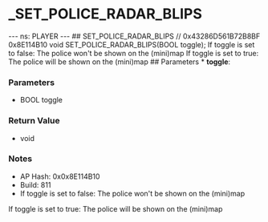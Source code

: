 # _SET_POLICE_RADAR_BLIPS

--- ns: PLAYER --- ## SET_POLICE_RADAR_BLIPS  // 0x43286D561B72B8BF 0x8E114B10 void SET_POLICE_RADAR_BLIPS(BOOL toggle);  If toggle is set to false: The police won't be shown on the (mini)map If toggle is set to true: The police will be shown on the (mini)map  ## Parameters * **toggle**:

### Parameters
* BOOL toggle

### Return Value
* void

### Notes
* AP Hash: 0x0x8E114B10
* Build: 811
* If toggle is set to false:
 The police won't be shown on the (mini)map

If toggle is set to true:
 The police will be shown on the (mini)map

